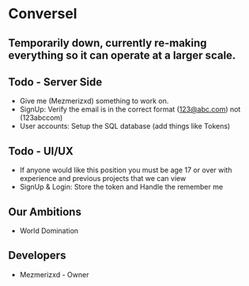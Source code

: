 # Conversel

## Temporarily down, currently re-making everything so it can operate at a larger scale.

## Todo - Server Side
- Give me (Mezmerizxd) something to work on.
- SignUp: Verify the email is in the correct format (123@abc.com) not (123abccom)
- User accounts: Setup the SQL database (add things like Tokens)

## Todo - UI/UX
- If anyone would like this position you must be age 17 or over 
  with experience and previous projects that we can view
- SignUp & Login: Store the token and Handle the remember me

## Our Ambitions
- World Domination

## Developers
- Mezmerizxd - Owner
